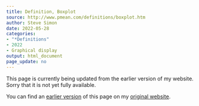 ```yaml
---
title: Definition, Boxplot
source: http://www.pmean.com/definitions/boxplot.htm
author: Steve Simon
date: 2022-05-28
categories:
- "*Definitions"
- 2022
- Graphical display
output: html_document
page_update: no
---
```


This page is currently being updated from the earlier version of my website. Sorry that it is not yet fully available.

<!---More--->


You can find an [earlier version][sim3] of this page on my [original website][sim2].

[sim3]: http://www.pmean.com/definitions/boxplot.htm
[sim2]: http://www.pmean.com/original_site.html
